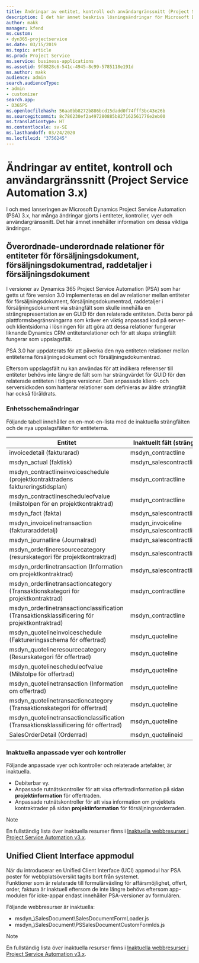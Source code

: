 ```yaml
---
title: Ändringar av entitet, kontroll och användargränssnitt (Project Service Automation 3.x)
description: I det här ämnet beskrivs lösningsändringar för Microsoft Dynamics Project Service Automation 3.x.
author: makk
manager: kfend
ms.custom:
- dyn365-projectservice
ms.date: 03/15/2019
ms.topic: article
ms.prod: Project Service
ms.service: business-applications
ms.assetid: 9f8828c6-541c-4945-8c99-5785118e191d
ms.author: makk
audience: admin
search.audienceType:
- admin
- customizer
search.app:
- D365PS
ms.openlocfilehash: 56aa0bb8272b886bcd15dadd0f74fff3bc43e26b
ms.sourcegitcommit: 8c786230ef2a497280885b827162561776e2eb00
ms.translationtype: HT
ms.contentlocale: sv-SE
ms.lasthandoff: 03/24/2020
ms.locfileid: "3756245"
---
```

# <a name="entity-control-and-user-interface-changes-project-service-automation-3x"></a>Ändringar av entitet, kontroll och användargränssnitt (Project Service Automation 3.x)
I och med lanseringen av Microsoft Dynamics Project Service Automation (PSA) 3.x, har många ändringar gjorts i entiteter, kontroller, vyer och användargränssnitt. Det här ämnet innehåller information om dessa viktiga ändringar.

## <a name="parent-child-relationships-for-sales-document-sales-document-line-sales-document-line-detail-entities"></a>Överordnade-underordnade relationer för entiteter för försäljningsdokument, försäljningsdokumentrad, raddetaljer i försäljningsdokument
I versioner av Dynamics 365 Project Service Automation (PSA) som har getts ut före version 3.0 implementeras en del av relationer mellan entiteter för försäljningsdokument, försäljningsdokumentrad, raddetaljer i försäljningsdokument via strängfält som skulle innehålla en strängrepresentation av en GUID för den relaterade entiteten. Detta beror på plattformsbegränsningarna som kräver en viktig anpassad kod på server- och klientsidorna i lösningen för att göra att dessa relationer fungerar liknande Dynamics CRM entitetsrelationer och för att skapa strängfält fungerar som uppslagsfält.

PSA 3.0 har uppdaterats för att påverka den nya entiteten relationer mellan entiteterna försäljningsdokument och försäljningsdokumentrad.

Eftersom uppslagsfält nu kan användas för att indikera referenser till entiteter behövs inte längre de fält som har strängvärdet för GUID för den relaterade entiteten i tidigare versioner. Den anpassade klient- och serversidkoden som hanterar relationer som definieras av äldre strängfält har också föråldrats.

### <a name="entity-schema-changes"></a>Enhetsschemaändringar
Följande tabell innehåller en en-mot-en-lista med de inaktuella strängfälten och de nya uppslagsfälten för entiteterna. 

 Entitet |   Inaktuellt fält (sträng) | Nytt fält (uppslag)
--- | --- | ---
invoicedetail (fakturarad) |  msdyn_contractline |    msdyn_contractlineid
msdyn_actual (faktisk) | msdyn_salescontractline |   msdyn_salescontractlineid
msdyn_contractlineinvoiceschedule (projektkontraktradens faktureringstidsplan) |    msdyn_contractline |    msdyn_contractlineid
msdyn_contractlinescheduleofvalue (milstolpen för en projektkontraktrad) |   msdyn_contractline |    msdyn_contractlineid
msdyn_fact (fakta) | msdyn_salescontractline |   msdyn_salescontractlineid
msdyn_invoicelinetransaction (fakturaraddetalj) | msdyn_invoiceline <br> msdyn_salescontractline | msdyn_invoicelineid <br> msdyn_salescontractlineid
msdyn_journalline (Journalrad) |  msdyn_salescontractline |   msdyn_salescontractlineid
msdyn_orderlineresourcecategory (resurskategori för projektkontraktrad) | msdyn_salescontractline |   msdyn_contractlineid
msdyn_orderlinetransaction (Information om projektkontraktrad) | msdyn_salescontractline |   msdyn_salescontractlineid
msdyn_orderlinetransactioncategory (Transaktionskategori för projektkontraktrad) |   msdyn_contractline |    msdyn_contractlineid
msdyn_orderlinetransactionclassification (Transaktionsklassificering för projektkontraktrad) |   msdyn_contractline |    msdyn_contractlineid
msdyn_quotelineinvoiceschedule (Faktureringsschema för offertrad) |  msdyn_quoteline |   msdyn_quotelineid
msdyn_quotelineresourcecategory (Resurskategori för offertrad) |    msdyn_quoteline |   msdyn_quotelineid
msdyn_quotelinescheduleofvalue (Milstolpe för offertrad) | msdyn_quoteline |   msdyn_quotelineid
msdyn_quotelinetransaction (Information om offertrad) |    msdyn_quoteline |   msdyn_quotelineid
msdyn_quotelinetransactioncategory (Transaktionskategori för offertrad) |  msdyn_quoteline |   msdyn_quotelineid
msdyn_quotelinetransactionclassification (Transaktionsklassificering för offertrad) |  msdyn_quoteline |   msdyn_quotelineid
SalesOrderDetail (Orderrad) | msdyn_quotelineid | msdyn_quoteline 

### <a name="deprecated-custom-views-and-controls"></a>Inaktuella anpassade vyer och kontroller
Följande anpassade vyer och kontroller och relaterade artefakter, är inaktuella.

- Debiterbar vy.
- Anpassade rutnätskontroller för att visa offertradinformation på sidan **projektinformation** för offertraden.
- Anpassade rutnätskontroller för att visa information om projektets kontraktrader på sidan **projektinformation** för försäljningsorderraden.

> [!NOTE]
> En fullständig lista över inaktuella resurser finns i [Inaktuella webbresurser i Project Service Automation v3.x](../developer-guides/web-resources-deprecated-v3.x.md).

## <a name="unified-client-interface-app-module"></a>Unified Client Interface appmodul
När du introducerar en Unified Client Interface (UCI) appmodul har PSA poster för webbplatsöversikt tagits bort från systemet.  
Funktioner som är relaterade till formulärväxling för affärsmöjlighet, offert, order, faktura är inaktuell eftersom de inte längre behövs eftersom app-modulen för icke-appar endast innehåller PSA-versioner av formulären.  

Följande webbresurser är inaktuella:

- msdyn_\SalesDocument\SalesDocumentFormLoader.js
- msdyn_\SalesDocument\PSSalesDocumentCustomFormIds.js

> [!NOTE]
> En fullständig lista över inaktuella resurser finns i [Inaktuella webbresurser i Project Service Automation v3.x](../developer-guides/web-resources-deprecated-v3.x.md).


